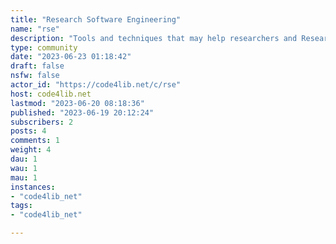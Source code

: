 ```yaml
---
title: "Research Software Engineering" 
name: "rse"
description: "Tools and techniques that may help researchers and Research Software Engineers.Anyone who creates software for research qualifies as RSE.That said, posts need not be only applicable to software engineering for research – they may also apply to software engineering for libraries 😁 "
type: community
date: "2023-06-23 01:18:42"
draft: false
nsfw: false
actor_id: "https://code4lib.net/c/rse"
host: code4lib.net
lastmod: "2023-06-20 08:18:36"
published: "2023-06-19 20:12:24"
subscribers: 2
posts: 4
comments: 1
weight: 4
dau: 1
wau: 1
mau: 1
instances:
- "code4lib_net"
tags: 
- "code4lib_net"

---
```

